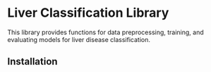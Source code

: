 # Liver Classification Library

This library provides functions for data preprocessing, training, and evaluating models for liver disease classification.

## Installation
```bash
```
